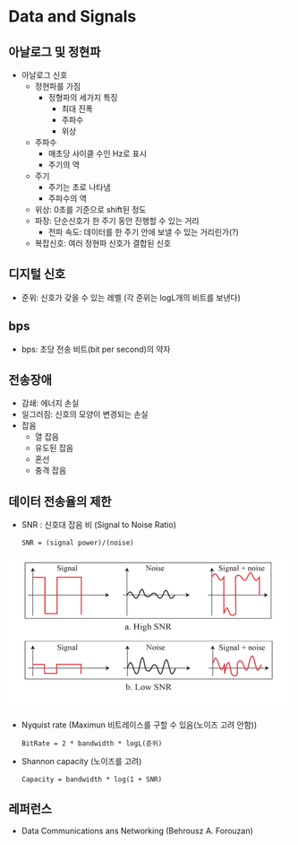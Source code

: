 # Data and Signals

## 아날로그 및 정현파
- 아날로그 신호
    - 정현파를 가짐 
        - 정형파의 세가지 특징
            - 최대 진폭
            - 주파수
            - 위상
    - 주파수
        - 매초당 사이클 수인 Hz로 표시
        - 주기의 역
    - 주기
        - 주기는 초로 나타냄
        - 주파수의 역
    - 위상: 0초를 기준으로 shift된 정도
    - 파장: 단순신호가 한 주기 동안 진행할 수 있는 거리
        - 전파 속도: 데이터를 한 주기 안에 보낼 수  있는 거리린가(?) 
    - 복잡신호: 여러 정현파 신호가 결합된 신호

## 디지털 신호
- 준위: 신호가 갖을 수 있는 레벨 (각 준위는 logL개의 비트를 보낸다)

## bps
- bps: 초당 전송 비트(bit per second)의 약자

## 전송장애
- 감쇄: 에너지 손실
- 일그러짐: 신호의 모양이 변경되는 손실
- 잡음
    - 열 잡음
    - 유도된 잡음
    - 혼선
    - 충격 잡음

## 데이터 전송율의 제한
- SNR : 신호대 잡음 비 (Signal to Noise Ratio)
    ```
    SNR = (signal power)/(noise) 
    ```

![03-SNR](./03-SNR.png)

- Nyquist rate (Maximun 비트레이스를 구할 수 있음(노이즈 고려 안함))
    ```
    BitRate = 2 * bandwidth * logL(준위)
    ```

- Shannon capacity (노이즈를 고려)
    ```
    Capacity = bandwidth * log(1 + SNR)
    ```

## 레퍼런스
- Data Communications ans Networking (Behrousz A. Forouzan)